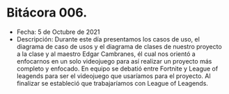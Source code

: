 # Bitácora 006.
- Fecha: 5 de Octubre de 2021
- Descripción: Durante este día presentamos los casos de uso, el diagrama de caso de usos y el diagrama de clases de nuestro proyecto a la clase y al maestro Edgar Cambranes, él cual nos orientó a enfocarnos en un solo videojuego para así realizar un proyecto más completo y enfocado. En equipo se debatió entre Fortnite y League of leagends para ser el videojuego que usaríamos para el proyecto. Al finalizar se estableció que trabajaríamos con League of Leagends.

